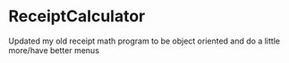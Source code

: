 # ReceiptCalculator
Updated my old receipt math program to be object oriented and do a little more/have better menus
